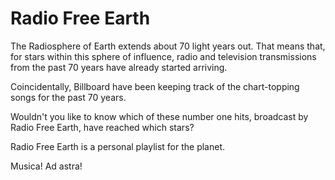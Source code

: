 Radio Free Earth
================

The Radiosphere of Earth extends about 70 light years out. That means that, for stars within this sphere of influence, radio and television transmissions from the past 70 years have already started arriving.

Coincidentally, Billboard have been keeping track of the chart-topping songs for the past 70 years.

Wouldn't you like to know which of these number one hits, broadcast by Radio Free Earth, have reached which stars?

Radio Free Earth is a personal playlist for the planet.

Musica! Ad astra!
